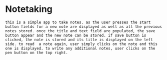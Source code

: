 # Notetaking
```this is a simple app to take notes. as the user presses the start button fields for a new note are displayed as well as all the previous notes stored. once the title and text field are populated, the save button appear and the new note can be stored. if save button is clicked, the note is stored and its title is displayed on the left side. to read  a note again, user simply clicks on the note and this one is displayed. to write any additional notes, user clicks on the pen button on the top right.```
